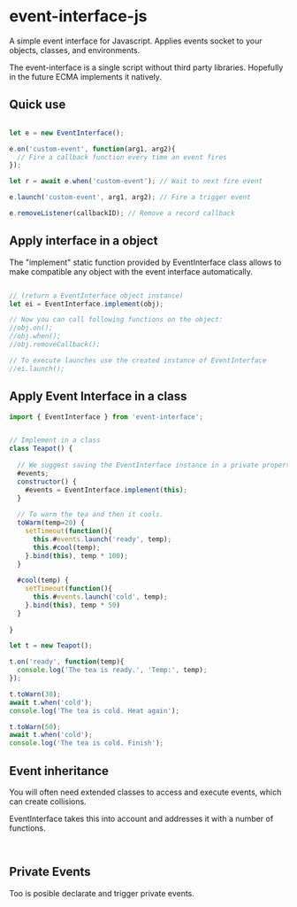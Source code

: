 # event-interface-js
A simple event interface for Javascript.  Applies events socket to your objects, classes, and environments.

The event-interface is a single script without third party libraries.
Hopefully in the future ECMA implements it natively.

## Quick use

```Javascript

let e = new EventInterface();

e.on('custom-event', function(arg1, arg2){
  // Fire a callback function every time an event fires
});

let r = await e.when('custom-event'); // Wait to next fire event

e.launch('custom-event', arg1, arg2); // Fire a trigger event

e.removeListener(callbackID); // Remove a record callback

```

## Apply interface in a object
The "implement" static function provided by EventInterface class allows to make compatible any object with the event interface automatically. 

```Javascript

// (return a EventInterface object instance)
let ei = EventInterface.implement(obj);

// Now you can call following functions on the object:
//obj.on();
//obj.when();
//obj.removeCallback();

// To execute launches use the created instance of EventInterface
//ei.launch();

```

## Apply Event Interface in a class

```Javascript
import { EventInterface } from 'event-interface';


// Implement in a class
class Teapot() {
  
  // We suggest saving the EventInterface instance in a private property
  #events;
  constructor() {
    #events = EventInterface.implement(this);
  }
  
  // To warm the tea and then it cools.
  toWarm(temp=20) {
    setTimeout(function(){
      this.#events.launch('ready', temp);
      this.#cool(temp);
    }.bind(this), temp * 100);
  }
  
  #cool(temp) {
    setTimeout(function(){
      this.#events.launch('cold', temp);   
    }.bind(this), temp * 50)
  }
  
}

let t = new Teapot();

t.on('ready', function(temp){
  console.log('The tea is ready.', 'Temp:', temp);
});

t.toWarn(30);
await t.when('cold');
console.log('The tea is cold. Heat again');

t.toWarn(50);
await t.when('cold');
console.log('The tea is cold. Finish');

```

## Event inheritance
You will often need extended classes to access and execute events, which can create collisions.

EventInterface takes this into account and addresses it with a number of functions.

```Javascript
 
```

## Private Events
Too is posible declarate and trigger private events.

```Javascript

```
